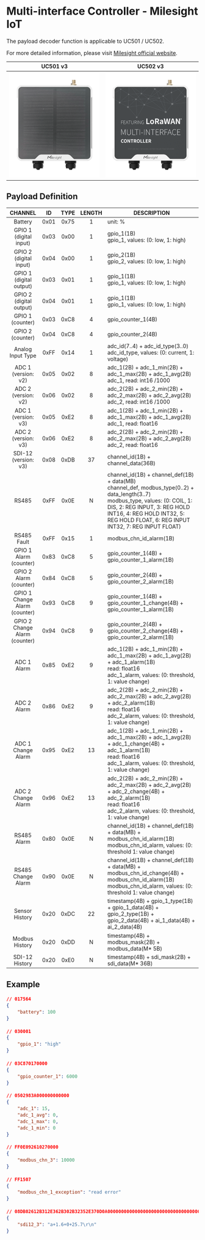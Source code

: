 # Multi-interface Controller - Milesight IoT

The payload decoder function is applicable to UC501 / UC502.

For more detailed information, please visit [Milesight official website](https://www.milesight-iot.com).

|        UC501 v3        |        UC502 v3        |
| :--------------------: | :--------------------: |
| ![UC501](uc501-v3.png) | ![UC502](uc502-v3.png) |

## Payload Definition

|              CHANNEL               |  ID  | TYPE | LENGTH | DESCRIPTION                                                                                                                                                                                                                                                    |
| :--------------------------------: | :--: | :--: | :----: | -------------------------------------------------------------------------------------------------------------------------------------------------------------------------------------------------------------------------------------------------------------- |
|              Battery               | 0x01 | 0x75 |   1    | unit: %                                                                                                                                                                                                                                                        |
|    GPIO 1<br />(digital input)     | 0x03 | 0x00 |   1    | gpio_1(1B)<br />gpio_1, values: (0: low, 1: high)                                                                                                                                                                                                              |
|    GPIO 2<br />(digital input)     | 0x04 | 0x00 |   1    | gpio_2(1B)<br />gpio_2, values: (0: low, 1: high)                                                                                                                                                                                                              |
|    GPIO 1<br />(digital output)    | 0x03 | 0x01 |   1    | gpio_1(1B)<br />gpio_1, values: (0: low, 1: high)                                                                                                                                                                                                              |
|    GPIO 2<br />(digital output)    | 0x04 | 0x01 |   1    | gpio_1(1B)<br />gpio_1, values: (0: low, 1: high)                                                                                                                                                                                                              |
|       GPIO 1<br />(counter)        | 0x03 | 0xC8 |   4    | gpio_counter_1(4B)                                                                                                                                                                                                                                             |
|       GPIO 2<br />(counter)        | 0x04 | 0xC8 |   4    | gpio_counter_2(4B)                                                                                                                                                                                                                                             |
|         Analog Input Type          | 0xFF | 0x14 |   1    | adc_id(7..4) + adc_id_type(3..0)<br />adc_id_type, values: (0: current, 1: voltage)                                                                                                                                                                            |
|      ADC 1<br />(version: v2)      | 0x05 | 0x02 |   8    | adc_1(2B) + adc_1_min(2B) + adc_1_max(2B) + adc_1_avg(2B)<br />adc_1, read: int16 /1000                                                                                                                                                                        |
|      ADC 2<br />(version: v2)      | 0x06 | 0x02 |   8    | adc_2(2B) + adc_2_min(2B) + adc_2_max(2B) + adc_2_avg(2B)<br />adc_2, read: int16 /1000                                                                                                                                                                        |
|      ADC 1<br />(version: v3)      | 0x05 | 0xE2 |   8    | adc_1(2B) + adc_1_min(2B) + adc_1_max(2B) + adc_1_avg(2B)<br />adc_1, read: float16                                                                                                                                                                            |
|      ADC 2<br />(version: v3)      | 0x06 | 0xE2 |   8    | adc_2(2B) + adc_2_min(2B) + adc_2_max(2B) + adc_2_avg(2B)<br />adc_2, read: float16                                                                                                                                                                            |
|     SDI-12<br />(version: v3)      | 0x08 | 0xDB |   37   | channel_id(1B) + channel_data(36B)                                                                                                                                                                                                                             |
|               RS485                | 0xFF | 0x0E |   N    | channel_id(1B) + channel_def(1B) + data(MB)<br />channel_def, modbus_type(0..2) + data_length(3..7)<br />modbus_type, values: (0: COIL, 1: DIS, 2: REG INPUT, 3: REG HOLD INT16, 4: REG HOLD INT32, 5: REG HOLD FLOAT, 6: REG INPUT INT32, 7: REG INPUT FLOAT) |
|            RS485 Fault             | 0xFF | 0x15 |   1    | modbus_chn_id_alarm(1B)                                                                                                                                                                                                                                        |
|    GPIO 1 Alarm<br />(counter)     | 0x83 | 0xC8 |   5    | gpio_counter_1(4B) + gpio_counter_1_alarm(1B)                                                                                                                                                                                                                  |
|    GPIO 2 Alarm<br />(counter)     | 0x84 | 0xC8 |   5    | gpio_counter_2(4B) + gpio_counter_2_alarm(1B)                                                                                                                                                                                                                  |
| GPIO 1 Change Alarm<br />(counter) | 0x93 | 0xC8 |   9    | gpio_counter_1(4B) + gpio_counter_1_change(4B) + gpio_counter_1_alarm(1B)                                                                                                                                                                                      |
| GPIO 2 Change Alarm<br />(counter) | 0x94 | 0xC8 |   9    | gpio_counter_2(4B) + gpio_counter_2_change(4B) + gpio_counter_2_alarm(1B)                                                                                                                                                                                      |
|            ADC 1 Alarm             | 0x85 | 0xE2 |   9    | adc_1(2B) + adc_1_min(2B) + adc_1_max(2B) + adc_1_avg(2B) + adc_1_alarm(1B)<br />read: float16<br />adc_1_alarm, values: (0: threshold, 1: value change)                                                                                                       |
|            ADC 2 Alarm             | 0x86 | 0xE2 |   9    | adc_2(2B) + adc_2_min(2B) + adc_2_max(2B) + adc_2_avg(2B) + adc_2_alarm(1B)<br />read: float16<br />adc_2_alarm, values: (0: threshold, 1: value change)                                                                                                       |
|         ADC 1 Change Alarm         | 0x95 | 0xE2 |   13   | adc_1(2B) + adc_1_min(2B) + adc_1_max(2B) + adc_1_avg(2B) + adc_1_change(4B) + adc_1_alarm(1B)<br />read: float16<br />adc_1_alarm, values: (0: threshold, 1: value change)                                                                                    |
|         ADC 2 Change Alarm         | 0x96 | 0xE2 |   13   | adc_2(2B) + adc_2_min(2B) + adc_2_max(2B) + adc_2_avg(2B) + adc_2_change(4B) + adc_2_alarm(1B)<br />read: float16<br />adc_2_alarm, values: (0: threshold, 1: value change)                                                                                    |
|            RS485 Alarm             | 0x80 | 0x0E |   N    | channel_id(1B) + channel_def(1B) + data(MB) + modbus_chn_id_alarm(1B)<br />modbus_chn_id_alarm, values: (0: threshold 1: value change)                                                                                                                         |
|         RS485 Change Alarm         | 0x90 | 0x0E |   N    | channel_id(1B) + channel_def(1B) + data(MB) + modbus_chn_id_change(4B) + modbus_chn_id_alarm(1B)<br />modbus_chn_id_alarm, values: (0: threshold 1: value change)                                                                                              |
|           Sensor History           | 0x20 | 0xDC |   22   | timestamp(4B) + gpio_1_type(1B) + gpio_1_data(4B) + gpio_2_type(1B) + gpio_2_data(4B) + ai_1_data(4B) + ai_2_data(4B)                                                                                                                                          |
|           Modbus History           | 0x20 | 0xDD |   N    | timestamp(4B) + modbus_mask(2B) + modbus_data(M\* 5B)                                                                                                                                                                                                          |
|           SDI-12 History           | 0x20 | 0xE0 |   N    | timestamp(4B) + sdi_mask(2B) + sdi_data(M\* 36B)                                                                                                                                                                                                               |

## Example

```json
// 017564
{
    "battery": 100
}

// 030001
{
    "gpio_1": "high"
}

// 03C870170000
{
    "gpio_counter_1": 6000
}

// 0502983A000000000000
{
    "adc_1": 15,
    "adc_1_avg": 0,
    "adc_1_max": 0,
    "adc_1_min": 0
}

// FF0E092610270000
{
    "modbus_chn_3": 10000
}

// FF1507
{
    "modbus_chn_1_exception": "read error"
}

// 08DB02612B312E362B302B32352E370D0A00000000000000000000000000000000000000000000
{
    "sdi12_3": "a+1.6+0+25.7\r\n"
}
```
